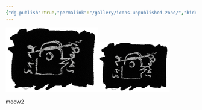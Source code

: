 ```yaml
---
{"dg-publish":true,"permalink":"/gallery/icons-unpublished-zone/","hide":true}
---
```


![shinebirdlogo.png](/img/user/gallery/shinebirdlogo.png)![shinebirdlogosml.png](/img/user/gallery/shinebirdlogosml.png)

meow2